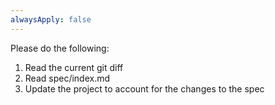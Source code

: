 ```yaml
---
alwaysApply: false
---
```


Please do the following:

1. Read the current git diff
2. Read spec/index.md
3. Update the project to account for the changes to the spec
